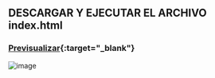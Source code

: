 ## DESCARGAR Y EJECUTAR EL ARCHIVO index.html
### [Previsualizar](https://andresagm.github.io/ratingAnimationGsap/){:target="_blank"}
![image](https://github.com/andresAGM/ratingAnimationGsap/assets/63425668/7f32f48e-f925-4bfd-b76f-fdfb3d73d241)



